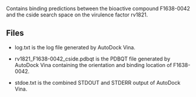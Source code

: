 Contains binding predictions between the bioactive compound F1638-0042 and the cside search space on the virulence factor rv1821.

## Files

- log.txt is the log file generated by AutoDock Vina.

- rv1821_F1638-0042_cside.pdbqt is the PDBQT file generated by AutoDock Vina containing the orientation and binding location of F1638-0042.

- stdoe.txt is the combined STDOUT and STDERR output of AutoDock Vina.

